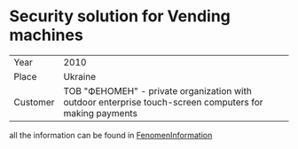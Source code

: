 # Security solution for Vending machines
|          |          |
|----------|----------|
|     Year | 2010   |
|    Place | Ukraine   |
| Customer | ТОВ "ФЕНОМЕН" - private organization with outdoor enterprise touch-screen computers for making payments   |

all the information can be found in [FenomenInformation](https://github.com/cherkavi/fenomen-project/tree/main/FenomenInformation)

